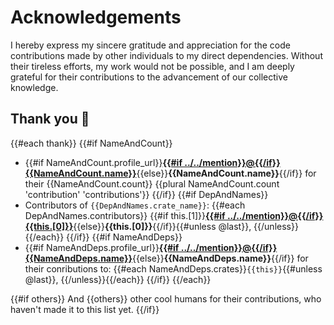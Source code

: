 # Acknowledgements

I hereby express my sincere gratitude and appreciation for the code contributions made by other individuals to my direct dependencies. Without their tireless efforts, my work would not be possible, and I am deeply grateful for their contributions to the advancement of our collective knowledge.

## Thank you 🙏

{{#each thank}}
  {{#if NameAndCount}}
- {{#if NameAndCount.profile_url}}**[{{#if ../../mention}}@{{/if}}{{NameAndCount.name}}]({{NameAndCount.profile_url}})**{{else}}**{{NameAndCount.name}}**{{/if}} for their {{NameAndCount.count}} {{plural NameAndCount.count 'contribution' 'contributions'}}
  {{/if}}
  {{#if DepAndNames}}
- Contributors of `{{DepAndNames.crate_name}}`: {{#each DepAndNames.contributors}} {{#if this.[1]}}**[{{#if ../../mention}}@{{/if}}{{this.[0]}}]({{this.[1]}})**{{else}}**{{this.[0]}}**{{/if}}{{#unless @last}}, {{/unless}}{{/each}}
  {{/if}}
  {{#if NameAndDeps}}
- {{#if NameAndDeps.profile_url}}**[{{#if ../../mention}}@{{/if}}{{NameAndDeps.name}}]({{NameAndDeps.profile_url}})**{{else}}**{{NameAndDeps.name}}**{{/if}} for their conributions to: {{#each NameAndDeps.crates}}`{{this}}`{{#unless @last}}, {{/unless}}{{/each}}
  {{/if}}
{{/each}}

{{#if others}}
And {{others}} other cool humans for their contributions, who haven't made it to this list yet.
{{/if}}

